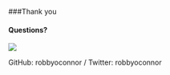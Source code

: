 ###Thank you
#### Questions?
![](http://i.giphy.com/jYAGkoghdmD9S.gif)

GitHub: robbyoconnor / Twitter: robbyoconnor
